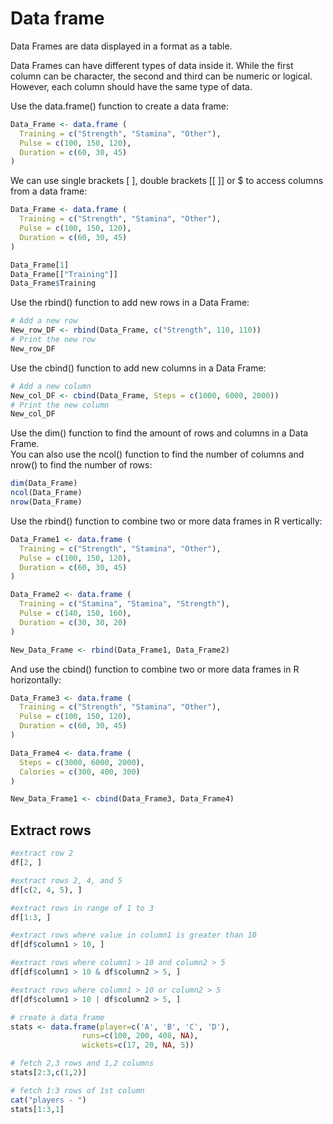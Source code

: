 # Data frame

Data Frames are data displayed in a format as a table.

Data Frames can have different types of data inside it. 
While the first column can be character, the second and third can be numeric or logical. 
However, each column should have the same type of data.

Use the data.frame() function to create a data frame:

```R
Data_Frame <- data.frame (
  Training = c("Strength", "Stamina", "Other"),
  Pulse = c(100, 150, 120),
  Duration = c(60, 30, 45)
)
```

We can use single brackets [ ], double brackets [[ ]] or $ to access columns from a data frame:

```R
Data_Frame <- data.frame (
  Training = c("Strength", "Stamina", "Other"),
  Pulse = c(100, 150, 120),
  Duration = c(60, 30, 45)
)

Data_Frame[1]
Data_Frame[["Training"]]
Data_Frame$Training
```

Use the rbind() function to add new rows in a Data Frame:

```R
# Add a new row
New_row_DF <- rbind(Data_Frame, c("Strength", 110, 110))
# Print the new row
New_row_DF
```

Use the cbind() function to add new columns in a Data Frame:

```R
# Add a new column
New_col_DF <- cbind(Data_Frame, Steps = c(1000, 6000, 2000))
# Print the new column
New_col_DF
```

Use the dim() function to find the amount of rows and columns in a Data Frame.  
You can also use the ncol() function to find the number of columns and nrow() to find the number of rows:

```R
dim(Data_Frame)
ncol(Data_Frame)
nrow(Data_Frame)
```

Use the rbind() function to combine two or more data frames in R vertically:

```R
Data_Frame1 <- data.frame (
  Training = c("Strength", "Stamina", "Other"),
  Pulse = c(100, 150, 120),
  Duration = c(60, 30, 45)
)

Data_Frame2 <- data.frame (
  Training = c("Stamina", "Stamina", "Strength"),
  Pulse = c(140, 150, 160),
  Duration = c(30, 30, 20)
)

New_Data_Frame <- rbind(Data_Frame1, Data_Frame2)
```

And use the cbind() function to combine two or more data frames in R horizontally:

```R
Data_Frame3 <- data.frame (
  Training = c("Strength", "Stamina", "Other"),
  Pulse = c(100, 150, 120),
  Duration = c(60, 30, 45)
)

Data_Frame4 <- data.frame (
  Steps = c(3000, 6000, 2000),
  Calories = c(300, 400, 300)
)

New_Data_Frame1 <- cbind(Data_Frame3, Data_Frame4)
```

## Extract rows

```R
#extract row 2
df[2, ]

#extract rows 2, 4, and 5
df[c(2, 4, 5), ]

#extract rows in range of 1 to 3
df[1:3, ]

#extract rows where value in column1 is greater than 10
df[df$column1 > 10, ]

#extract rows where column1 > 10 and column2 > 5
df[df$column1 > 10 & df$column2 > 5, ]

#extract rows where column1 > 10 or column2 > 5
df[df$column1 > 10 | df$column2 > 5, ]
```

```R
# create a data frame 
stats <- data.frame(player=c('A', 'B', 'C', 'D'),
                runs=c(100, 200, 408, NA),
                wickets=c(17, 20, NA, 5))

# fetch 2,3 rows and 1,2 columns
stats[2:3,c(1,2)]

# fetch 1:3 rows of 1st column
cat("players - ")
stats[1:3,1]
```
